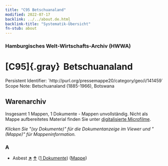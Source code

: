 ```yaml
---
title: "C95 Betschuanaland"
modified: 2022-07-17
backlink: ../../about.de.html
backlink-title: "Systematik-Übersicht"
fn-stub: about
---
```


### Hamburgisches Welt-Wirtschafts-Archiv (HWWA)

# [C95]{.gray}&#8201; Betschuanaland

<div class="hint">Persistent Identifier: `http://purl.org/pressemappe20/category/geo/i/141459`</div>

<div class="hint">
Scope Note: Betschuanaland (1885-1966), Botswana
</div>





## Warenarchiv








Insgesamt 1 Mappen, 1 Dokumente - Mappen unvollständig.
Nicht als Mappe aufbereitetes Material finden Sie unter [digitalisierte Microfilme](/film/h1_wa.de.html).

_Klicken Sie "(xy Dokumente)" für die Dokumentanzeige im Viewer und "(Mappe)" für Mappeninformation._




### A

- Asbest [**&nearr;**](../../../ware/i/142014/about.de.html "Asbest (XXX in der ganzen Welt)") [**&uarr;**](../../../ware/about.de.html#PID23-As "Warensystematik") (<a href="https://pm20.zbw.eu/iiifview/folder/wa/142014,141459" title="über: Asbest : Betschuanaland" target="_blank">1 Dokumente</a>) ([Mappe](../../../../folder/wa/1420xx/142014/1414xx/141459/about.de.html))




